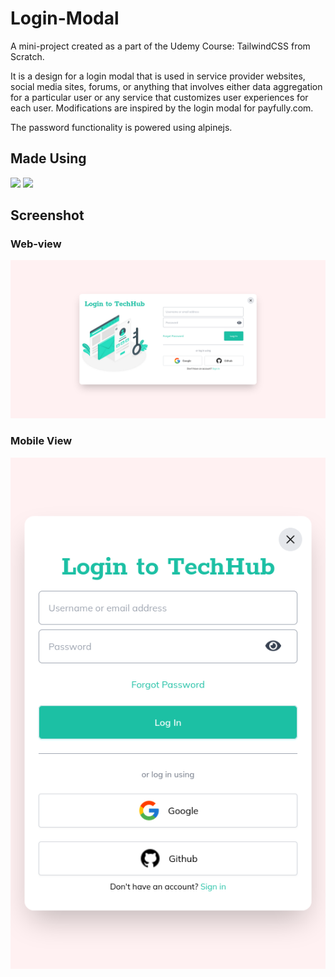 # Login-Modal
A mini-project created as a part of the Udemy Course: TailwindCSS from Scratch.

It is a design for a login modal that is used in service provider websites, social media sites, forums, or anything that involves either data aggregation for a particular user or any service that customizes user experiences for each user. Modifications are inspired by the login modal for payfully.com.

The password functionality is powered using alpinejs.

## Made Using
<img src="https://img.shields.io/badge/Tailwind_CSS-38B2AC?style=for-the-badge&logo=tailwind-css&logoColor=white"/>
<img src="https://img.shields.io/badge/Alpine%20JS-8BC0D0?style=for-the-badge&logo=alpinedotjs&logoColor=black"/>

## Screenshot
### Web-view
<img src="assets/web-view.png">

### Mobile View
<img src="assets/mobile-view.png">